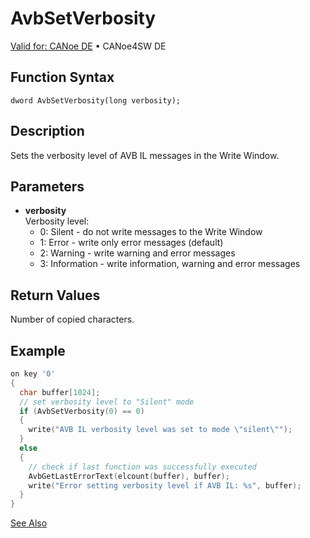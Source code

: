 # AvbSetVerbosity

[Valid for: CANoe DE](../../../../Shared/FeatureAvailability.md) • CANoe4SW DE

## Function Syntax

```
dword AvbSetVerbosity(long verbosity);
```

## Description

Sets the verbosity level of AVB IL messages in the Write Window.

## Parameters

- **verbosity**  
  Verbosity level:
  - 0: Silent - do not write messages to the Write Window
  - 1: Error - write only error messages (default)
  - 2: Warning - write warning and error messages
  - 3: Information - write information, warning and error messages

## Return Values

Number of copied characters.

## Example

```c
on key '0'
{
  char buffer[1024];
  // set verbosity level to "Silent" mode
  if (AvbSetVerbosity(0) == 0)
  {
    write("AVB IL verbosity level was set to mode \"silent\"");
  }
  else
  {
    // check if last function was successfully executed
    AvbGetLastErrorText(elcount(buffer), buffer);
    write("Error setting verbosity level if AVB IL: %s", buffer);
  }
}
```

[See Also](javascript:void(0);)
